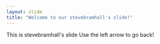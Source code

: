 ```yaml
---
layout: slide
title: "Welcome to our stevebramhall's slide!"
---
```

This is stevebramhall's slide
Use the left arrow to go back!